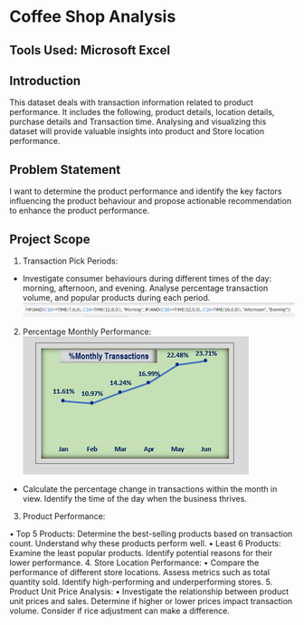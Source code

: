 # Coffee Shop Analysis

## Tools Used: Microsoft Excel

## Introduction  
This dataset deals with transaction information related to product performance. It includes the following, product details, location details, purchase details and Transaction time.  Analysing and visualizing this dataset will provide valuable insights into product and Store location performance. 

## Problem Statement
I want to determine the product performance and identify the key factors influencing the product behaviour and propose actionable recommendation to enhance the product performance.

## Project Scope
1. Transaction Pick Periods:
- Investigate consumer behaviours during different times of the day: morning, afternoon, and evening. Analyse percentage transaction volume, and popular products during each period.
![](Formular.png)

2. Percentage Monthly Performance:
![](%_Monthly_Transaction.Png)

-	Calculate the percentage change in transactions within the month in view. Identify the time of the day when the business thrives.
3.	Product Performance:
 	
•	Top 5 Products: Determine the best-selling products based on transaction count. Understand why these products perform well.
•	Least 6 Products: Examine the least popular products. Identify potential reasons for their lower performance.
4.	Store Location Performance:
•	Compare the performance of different store locations. Assess metrics such as total quantity sold. Identify high-performing and underperforming stores.
5.	Product Unit Price Analysis:
•	Investigate the relationship between product unit prices and sales. Determine if higher or lower prices impact transaction volume. Consider if rice adjustment can make a difference.

